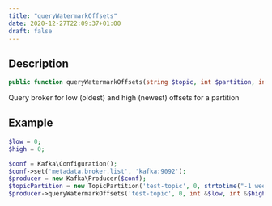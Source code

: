 ```yaml
---
title: "queryWatermarkOffsets"
date: 2020-12-27T22:09:37+01:00
draft: false
---
```

## Description
```php
public function queryWatermarkOffsets(string $topic, int $partition, int &$low, int &$high, int $timeoutMs): void {}
```
Query broker for low (oldest) and high (newest) offsets for a partition
## Example
```php
$low = 0;
$high = 0;

$conf = Kafka\Configuration();
$conf->set('metadata.broker.list', 'kafka:9092');
$producer = new Kafka\Producer($conf);
$topicPartition = new TopicPartition('test-topic', 0, strtotime("-1 week"));
$producer->queryWatermarkOffsets('test-topic', 0, int &$low, int &$high, 10000);
```